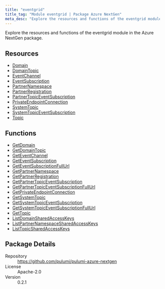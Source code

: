 ```yaml
---
title: "eventgrid"
title_tag: "Module eventgrid | Package Azure NextGen"
meta_desc: "Explore the resources and functions of the eventgrid module in the Azure NextGen package."
---
```


<!-- WARNING: this file was generated by Pulumi Docs Generator. -->
<!-- Do not edit by hand unless you're certain you know what you are doing! -->

Explore the resources and functions of the eventgrid module in the Azure NextGen package.

<h2 id="resources">Resources</h2>
<ul class="api">
    <li><a href="domain" title="Domain"><span class="symbol resource"></span>Domain</a></li>
    <li><a href="domaintopic" title="DomainTopic"><span class="symbol resource"></span>DomainTopic</a></li>
    <li><a href="eventchannel" title="EventChannel"><span class="symbol resource"></span>EventChannel</a></li>
    <li><a href="eventsubscription" title="EventSubscription"><span class="symbol resource"></span>EventSubscription</a></li>
    <li><a href="partnernamespace" title="PartnerNamespace"><span class="symbol resource"></span>PartnerNamespace</a></li>
    <li><a href="partnerregistration" title="PartnerRegistration"><span class="symbol resource"></span>PartnerRegistration</a></li>
    <li><a href="partnertopiceventsubscription" title="PartnerTopicEventSubscription"><span class="symbol resource"></span>PartnerTopicEventSubscription</a></li>
    <li><a href="privateendpointconnection" title="PrivateEndpointConnection"><span class="symbol resource"></span>PrivateEndpointConnection</a></li>
    <li><a href="systemtopic" title="SystemTopic"><span class="symbol resource"></span>SystemTopic</a></li>
    <li><a href="systemtopiceventsubscription" title="SystemTopicEventSubscription"><span class="symbol resource"></span>SystemTopicEventSubscription</a></li>
    <li><a href="topic" title="Topic"><span class="symbol resource"></span>Topic</a></li>
</ul>

<h2 id="functions">Functions</h2>
<ul class="api">
    <li><a href="getdomain" title="GetDomain"><span class="symbol function"></span>GetDomain</a></li>
    <li><a href="getdomaintopic" title="GetDomainTopic"><span class="symbol function"></span>GetDomainTopic</a></li>
    <li><a href="geteventchannel" title="GetEventChannel"><span class="symbol function"></span>GetEventChannel</a></li>
    <li><a href="geteventsubscription" title="GetEventSubscription"><span class="symbol function"></span>GetEventSubscription</a></li>
    <li><a href="geteventsubscriptionfullurl" title="GetEventSubscriptionFullUrl"><span class="symbol function"></span>GetEventSubscriptionFullUrl</a></li>
    <li><a href="getpartnernamespace" title="GetPartnerNamespace"><span class="symbol function"></span>GetPartnerNamespace</a></li>
    <li><a href="getpartnerregistration" title="GetPartnerRegistration"><span class="symbol function"></span>GetPartnerRegistration</a></li>
    <li><a href="getpartnertopiceventsubscription" title="GetPartnerTopicEventSubscription"><span class="symbol function"></span>GetPartnerTopicEventSubscription</a></li>
    <li><a href="getpartnertopiceventsubscriptionfullurl" title="GetPartnerTopicEventSubscriptionFullUrl"><span class="symbol function"></span>GetPartnerTopicEventSubscriptionFullUrl</a></li>
    <li><a href="getprivateendpointconnection" title="GetPrivateEndpointConnection"><span class="symbol function"></span>GetPrivateEndpointConnection</a></li>
    <li><a href="getsystemtopic" title="GetSystemTopic"><span class="symbol function"></span>GetSystemTopic</a></li>
    <li><a href="getsystemtopiceventsubscription" title="GetSystemTopicEventSubscription"><span class="symbol function"></span>GetSystemTopicEventSubscription</a></li>
    <li><a href="getsystemtopiceventsubscriptionfullurl" title="GetSystemTopicEventSubscriptionFullUrl"><span class="symbol function"></span>GetSystemTopicEventSubscriptionFullUrl</a></li>
    <li><a href="gettopic" title="GetTopic"><span class="symbol function"></span>GetTopic</a></li>
    <li><a href="listdomainsharedaccesskeys" title="ListDomainSharedAccessKeys"><span class="symbol function"></span>ListDomainSharedAccessKeys</a></li>
    <li><a href="listpartnernamespacesharedaccesskeys" title="ListPartnerNamespaceSharedAccessKeys"><span class="symbol function"></span>ListPartnerNamespaceSharedAccessKeys</a></li>
    <li><a href="listtopicsharedaccesskeys" title="ListTopicSharedAccessKeys"><span class="symbol function"></span>ListTopicSharedAccessKeys</a></li>
</ul>

<h2 id="package-details">Package Details</h2>
<dl class="package-details">
	<dt>Repository</dt>
	<dd><a href="https://github.com/pulumi/pulumi-azure-nextgen">https://github.com/pulumi/pulumi-azure-nextgen</a></dd>
	<dt>License</dt>
	<dd>Apache-2.0</dd>
	<dt>Version</dt>
	<dd>0.2.1</dd>
</dl>




